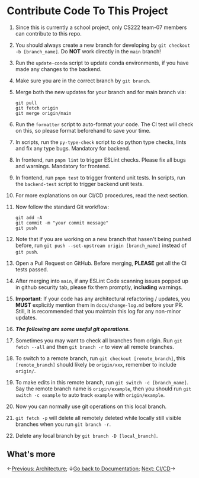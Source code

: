 # Contribute Code To This Project

1. Since this is currently a school project, only CS222 team-07 members can contribute to this repo.

2. You should always create a new branch for developing by `git checkout -b [branch_name]`. Do **NOT** work directly in the `main` branch!

3. Run the `update-conda` script to update conda environments, if you have made any changes to the backend.

4. Make sure you are in the correct branch by `git branch`.

5. Merge both the new updates for your branch and for main branch via:

   ```
   git pull
   git fetch origin
   git merge origin/main
   ```

6. Run the `formatter` script to auto-format your code. The CI test will check on this, so please format beforehand to save your time.

7. In scripts, run the `py-type-check` script to do python type checks, lints and fix any type bugs. Mandatory for backend.

8. In frontend, run `pnpm lint` to trigger ESLint checks. Please fix all bugs and warnings. Mandatory for frontend.

9. In frontend, run `pnpm test` to trigger frontend unit tests. In scripts, run the `backend-test` script to trigger backend unit tests.

10. For more explanations on our CI/CD procedures, read the next section.

11. Now follow the standard Git workflow:

    ```
    git add -A
    git commit -m "your commit message"
    git push
    ```

12. Note that if you are working on a new branch that hasen't being pushed before, run `git push --set-upstream origin [branch_name]` instead of `git push`.

13. Open a Pull Request on GitHub. Before merging, **PLEASE** get all the CI tests passed.

14. After merging into `main`, if any ESLint Code scanning issues popped up in github security tab, please fix them promptly, **including** warnings.

15. **Important**: If your code has any architectural refactoring / updates, you **MUST** explicitly mention them in `docs/change-log.md` before your PR. Still, it is recommended that you maintain this log for any non-minor updates.

16. **_The following are some useful git operations._**

17. Sometimes you may want to check all branches from origin. Run `git fetch --all` and then `git branch -r` to view all remote branches.

18. To switch to a remote branch, run `git checkout [remote_branch]`, this `[remote_branch]` should likely be `origin/xxx`, remember to include `origin/`.

19. To make edits in this remote branch, run `git switch -c [branch_name]`. Say the remote branch name is `origin/example`, then you should run `git switch -c example` to auto track `example` with `origin/example`.

20. Now you can normally use git operations on this local branch.

21. `git fetch -p` will delete all remotely deleted while locally still visible branches when you run `git branch -r`.

22. Delete any local branch by `git branch -D [local_branch]`.

## What's more
←[Previous: Architecture](architecture.md); ↓[Go back to Documentation](./README.md); [Next: CI/CD](ci-cd.md)→
